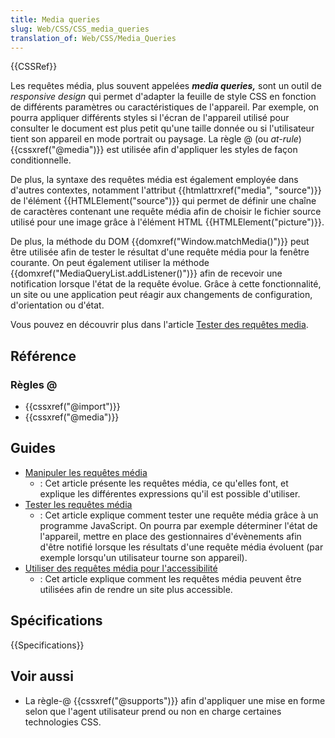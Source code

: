 ```yaml
---
title: Media queries
slug: Web/CSS/CSS_media_queries
translation_of: Web/CSS/Media_Queries
---
```


{{CSSRef}}

Les requêtes média, plus souvent appelées **_media queries,_** sont un outil de _responsive design_ qui permet d'adapter la feuille de style CSS en fonction de différents paramètres ou caractéristiques de l'appareil. Par exemple, on pourra appliquer différents styles si l'écran de l'appareil utilisé pour consulter le document est plus petit qu'une taille donnée ou si l'utilisateur tient son appareil en mode portrait ou paysage. La règle @ (ou _at-rule_) {{cssxref("@media")}} est utilisée afin d'appliquer les styles de façon conditionnelle.

De plus, la syntaxe des requêtes média est également employée dans d'autres contextes, notamment l'attribut {{htmlattrxref("media", "source")}} de l'élément {{HTMLElement("source")}} qui permet de définir une chaîne de caractères contenant une requête média afin de choisir le fichier source utilisé pour une image grâce à l'élément HTML {{HTMLElement("picture")}}.

De plus, la méthode du DOM {{domxref("Window.matchMedia()")}} peut être utilisée afin de tester le résultat d'une requête média pour la fenêtre courante. On peut également utiliser la méthode {{domxref("MediaQueryList.addListener()")}} afin de recevoir une notification lorsque l'état de la requête évolue. Grâce à cette fonctionnalité, un site ou une application peut réagir aux changements de configuration, d'orientation ou d'état.

Vous pouvez en découvrir plus dans l'article [Tester des requêtes media](/fr/docs/Web/CSS/Requêtes_média/Tester_les_media_queries).

## Référence

### Règles @

- {{cssxref("@import")}}
- {{cssxref("@media")}}

## Guides

- [Manipuler les requêtes média](/fr/docs/Web/CSS/Media_queries)
  - : Cet article présente les requêtes média, ce qu'elles font, et explique les différentes expressions qu'il est possible d'utiliser.
- [Tester les requêtes média](/fr/docs/Web/CSS/Media_Queries/Testing_media_queries)
  - : Cet article explique comment tester une requête média grâce à un programme JavaScript. On pourra par exemple déterminer l'état de l'appareil, mettre en place des gestionnaires d'évènements afin d'être notifié lorsque les résultats d'une requête média évoluent (par exemple lorsqu'un utilisateur tourne son appareil).
- [Utiliser des requêtes média pour l'accessibilité](/fr/docs/Web/CSS/Media_Queries/Using_Media_Queries_for_Accessibility)
  - : Cet article explique comment les requêtes média peuvent être utilisées afin de rendre un site plus accessible.

## Spécifications

{{Specifications}}

## Voir aussi

- La règle-@ {{cssxref("@supports")}} afin d'appliquer une mise en forme selon que l'agent utilisateur prend ou non en charge certaines technologies CSS.
